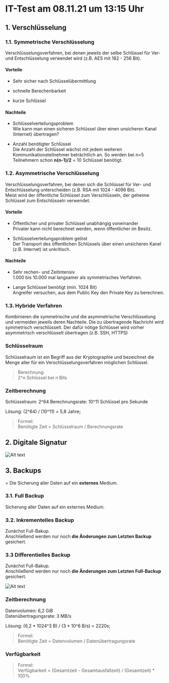 # IT-Test am 08.11.21 um 13:15 Uhr

## 1. Verschlüsselung

### 1.1. Symmetrische Verschlüsselung

Verschlüsselungsverfahren, bei denen jeweils der selbe Schlüssel für Ver- und Entschlüsselung verwendet wird (z.B. AES mit 182 - 256 Bit).

#### Vorteile

- Sehr sicher nach Schlüsselübermittlung

- schnelle Berechenbarkeit

- kurze Schlüssel

#### Nachteile

- Schlüsselverteilungsproblem  
Wie kann man einen sicheren Schlüssel über einen unsicheren Kanal (Internet) übertragen?

- Anzahl benötigter Schlüssel  
Die Anzahl der Schlüssel wächst mit jedem weiteren Kommunikationsteilnehmer beträchtlich an. So werden bei n=5 Teilnehmern schon **n(n-1)/2** = 10 Schlüssel benötigt.

### 1.2. Asymmetrische Verschlüsselung

Verschlüsselungsverfahren, bei denen sich die Schlüssel für Ver- und Entschlüsselung unterscheiden (z.B. RSA mit 1024 - 4096 Bit).  
Meist wird der öffentliche Schlüssel zum Verschlüsseln, der geheime Schlüssel zum Entschlüsseln verwendet.

#### Vorteile

- Öffentlicher und privater Schlüssel unabhängig voneinander  
Privater kann nicht berechnet werden, wenn öffentlicher im Besitz.

- Schlüsselverteilungsproblem gelöst  
Der Transport des öffentlichen Schlüssels über einen  unsicheren Kanel (z.B. Internet) ist unkritisch.

#### Nachteile

- Sehr rechen- und Zeitintensiv  
1.000 bis 10.000 mal langsamer als symmetrisches Verfahren.

- Lange Schlüssel benötigt (min. 1024 Bit)  
Angreifer versuchen, aus dem Public Key den Private Key zu berechnen.

### 1.3. Hybride Verfahren

Kombinieren die symmetrische und die asymmetrische Verschlüsselung und vermeiden jeweils deren Nachteile. Die zu übertragende Nachricht wird symmetrisch verschlüsselt. Der dafür nötige Schlüssel wird vorher asymmetrisch verschlüsselt übertragen (z.B. SSH, HTTPS)

### Schlüsselraum

Schlüsselraum ist ein Begriff aus der Kryptographie und bezeichnet die Menge aller für ein Verschlüsselungsverfahren möglichen Schlüssel.

> Berechnung:  
2^n Schlüssel bei n Bits

### Zeitberechnung

Schlüsselraum: 2^64
Berechnungsrate: 10^11 Schlüssel pro Sekunde

Lösung: (2^64) / (10^11) = 5,8 Jahre;

> Formel:  
> Benötigte Zeit = Schlüsselraum / Berechnungsrate

## 2. Digitale Signatur

![Alt text](https://github.com/lukashecke/Lernskripte/blob/master/_Assets/Digitale-Signatur.heic)

## 3. Backups

= Die Sicherung aller Daten auf ein **externes** Medium.

### 3.1. Full Backup

Sicherung aller Daten auf ein externes Medium.

### 3.2. Inkrementelles Backup

Zunächst Full-Bakup.  
Anschließend werden nur noch **die Änderungen zum Letzten Backup** gesichert.

### 3.3 Differentielles Backup

Zunächst Full-Bakup.  
Anschließend werden nur noch **die Änderungen zum Letzten Full-Backup** gesichert.

![Alt text](https://github.com/lukashecke/Lernskripte/blob/master/_Assets/Backups.heic)

### Zeitberechnung

Datenvolumen: 6,2 GiB  
Datenübertragungsrate: 3 MB/s

Lösung: (6,2 \* 1024^3 B) / (3 \* 10^6 B/s) = 2220s;

> Formel:  
> Benötigte Zeit = Datenvolumen / Datenübertragungsrate

### Verfügbarkeit

> Formel:  
> Verfügbarkeit = (Gesamtzeit - Gesamtausfallzeit) / (Gesamtzeit) \* 100%
